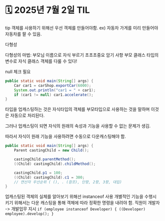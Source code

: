 # 🗓️ 2025년 7월 2일 TIL


tip
객체를 사용하기 위해선 우선 객체를 만들어야함.
ex) 자동차 가게를 미리 만들어야 자동차를 팔 수 있음.

다형성

다형성의 마법: 부모님 이름으로 자식 부르기
초초초중요 암기 사항
부모 클래스 타입의 변수로 자식 클래스 객체를 다룰 수 있다!


null 체크 필요
```java
public static void main(String[] args) {
    Car car1 = carShop.exportCar(6000);
    System.out.println("car1 = " + car1);
    if (car1 != null) car1.accelerate();
}
```


타입을 업캐스팅하는 것은 자식타입의 객체를 부모타입으로
사용하는 것을 말하며 이것은 자동으로 처리된다.

그러나 업캐스팅이 되면 자식의 원래의 속성과 기능을
사용할 수 없는 문제가 생김.

따라서 자식이 원래 기능을 사용하려면 수동으로 다운캐스팅해야 함.

```java
public static void main(String[] args) {
    Parent castingChild = new Child();

    castingChild.parentMethod();
    ((Child) castingChild).childMethod();

    castingChild.p1 = 100;
    ((Child) castingChild).c1 = 300;
    // 연산자 우선순위 ( (), . (참조), 단항, 2항, 3항, 대입)
}
```


업캐스팅된 객체의 실체를 알아보기 위해선 instanceof 사용
개별적인 기능을 수행시키기 위해서는 다운 캐스팅을 통해
객체에 따라 정확한 명령을 내려야 함.
직원이 개발자 -> 개발업무 지시
`
if (employee instanceof Developer) {
    ((Developer) employee).develop();
}
`